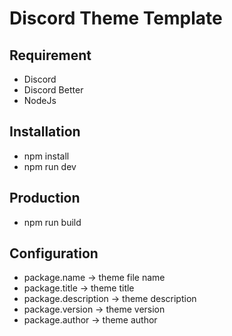 # Discord Theme Template
## Requirement
+ Discord
+ Discord Better
+ NodeJs
## Installation
+ npm install
+ npm run dev
## Production
+ npm run build
## Configuration
+ package.name -> theme file name
+ package.title -> theme title
+ package.description -> theme description
+ package.version -> theme version
+ package.author -> theme author
